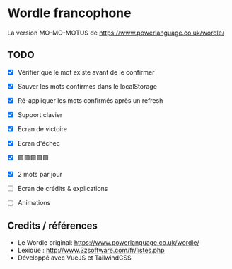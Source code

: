 # Wordle francophone

La version MO-MO-MOTUS de https://www.powerlanguage.co.uk/wordle/

## TODO

- [x] Vérifier que le mot existe avant de le confirmer
- [x] Sauver les mots confirmés dans le localStorage
- [x] Ré-appliquer les mots confirmés après un refresh
- [x] Support clavier
- [x] Ecran de victoire
- [x] Ecran d'échec
- [x] 🟩🟩🟩🟩🟩
- [x] 2 mots par jour
- [ ] Ecran de crédits & explications
- [ ] Animations


## Credits / références

- Le Wordle original: https://www.powerlanguage.co.uk/wordle/
- Lexique : http://www.3zsoftware.com/fr/listes.php
- Développé avec VueJS et TailwindCSS


